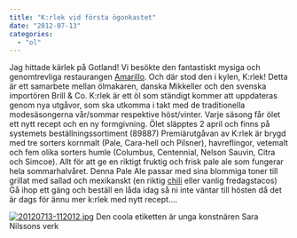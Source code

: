 ```yaml
---
title: "K:rlek vid första ögonkastet"
date: "2012-07-13"
categories: 
  - "ol"
---
```


Jag hittade kärlek på Gotland! Vi besökte den fantastiskt mysiga och genomtrevliga restaurangen [Amarillo](http://www.amarillovisby.se/se/mat-9664289). Och där stod den i kylen, K:rlek! Detta är ett samarbete mellan ölmakaren, danska Mikkeller och den svenska importören Brill & Co. K:rlek är ett öl som ständigt kommer att uppdateras genom nya utgåvor, som ska utkomma i takt med de traditionella modesäsongerna vår/sommar respektive höst/vinter. Varje säsong får ölet ett nytt recept och en ny formgivning. Ölet släpptes 2 april och finns på systemets beställningssortiment (89887) Premiärutgåvan av K:rlek är brygd med tre sorters kornmalt (Pale, Cara-hell och Pilsner), havreflingor, vetemalt och fem olika sorters humle (Columbus, Centennial, Nelson Sauvin, Citra och Simcoe). Allt för att ge en riktigt fruktig och frisk pale ale som fungerar hela sommarhalvåret. Denna Pale Ale passar med sina blommiga toner till grillat med sallad och mexikanskt (en riktig [chili](http://www.tasteline.com/recept/Chili_hogrev_kokt_i_mork_ol_och_choklad) eller vanlig fredagstacos) Gå ihop ett gäng och beställ en låda idag så ni inte väntar till hösten då det är dags för ännu mer k:rlek med nytt recept....

[![20120713-112012.jpg](/static/img/20120713-112012.jpg)](http://import.local/wp-content/uploads/2012/07/20120713-112012.jpg) Den coola etiketten är unga konstnären Sara Nilssons verk

